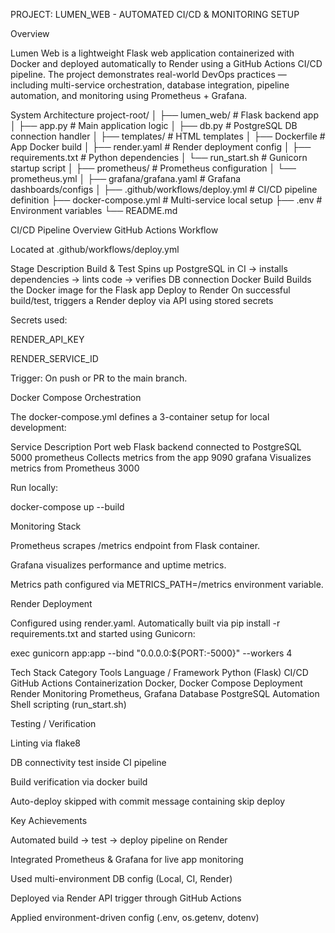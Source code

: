  PROJECT: LUMEN_WEB - AUTOMATED CI/CD & MONITORING SETUP

Overview

Lumen Web is a lightweight Flask web application containerized with Docker and deployed automatically to Render using a GitHub Actions CI/CD pipeline.
The project demonstrates real-world DevOps practices — including multi-service orchestration, database integration, pipeline automation, and monitoring using Prometheus + Grafana.

 System Architecture
project-root/
│
├── lumen_web/                 # Flask backend app
│   ├── app.py                 # Main application logic
│   ├── db.py                  # PostgreSQL DB connection handler
│   ├── templates/             # HTML templates
│   ├── Dockerfile             # App Docker build
│   ├── render.yaml            # Render deployment config
│   ├── requirements.txt       # Python dependencies
│   └── run_start.sh           # Gunicorn startup script
│
├── prometheus/                # Prometheus configuration
│   └── prometheus.yml
│
├── grafana/grafana.yaml                   # Grafana dashboards/configs
│
├── .github/workflows/deploy.yml  # CI/CD pipeline definition
├── docker-compose.yml         # Multi-service local setup
├── .env                       # Environment variables
└── README.md

 CI/CD Pipeline Overview
GitHub Actions Workflow

Located at .github/workflows/deploy.yml

Stage	Description
 Build & Test	Spins up PostgreSQL in CI → installs dependencies → lints code → verifies DB connection
 Docker Build	Builds the Docker image for the Flask app
 Deploy to Render	On successful build/test, triggers a Render deploy via API using stored secrets

Secrets used:

RENDER_API_KEY

RENDER_SERVICE_ID

Trigger: On push or PR to the main branch.


 Docker Compose Orchestration

The docker-compose.yml defines a 3-container setup for local development:

Service	Description	Port
web	Flask backend connected to PostgreSQL	5000
prometheus	Collects metrics from the app	9090
grafana	Visualizes metrics from Prometheus	3000

Run locally:

docker-compose up --build


 Monitoring Stack

Prometheus scrapes /metrics endpoint from Flask container.

Grafana visualizes performance and uptime metrics.

Metrics path configured via METRICS_PATH=/metrics environment variable.


 Render Deployment

Configured using render.yaml.
Automatically built via pip install -r requirements.txt and started using Gunicorn:

exec gunicorn app:app --bind "0.0.0.0:${PORT:-5000}" --workers 4


 Tech Stack
Category	Tools
Language / Framework	Python (Flask)
CI/CD	GitHub Actions
Containerization	Docker, Docker Compose
Deployment	Render
Monitoring	Prometheus, Grafana
Database	PostgreSQL
Automation	Shell scripting (run_start.sh)

 Testing / Verification

Linting via flake8

DB connectivity test inside CI pipeline

Build verification via docker build

Auto-deploy skipped with commit message containing skip deploy


 Key Achievements

Automated build → test → deploy pipeline on Render

Integrated Prometheus & Grafana for live app monitoring

Used multi-environment DB config (Local, CI, Render)

Deployed via Render API trigger through GitHub Actions

Applied environment-driven config (.env, os.getenv, dotenv)

